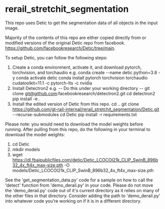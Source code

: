 # rerail_stretchit_segmentation

This repo uses Detic to get the segmentation data of all objects in the input image.

Majority of the contents of this repo are either copied directly from or modified versions of the original Detic repo from facebook. https://github.com/facebookresearch/Detic/tree/main.

To setup Detic, you can follow the following steps:
1. Create a conda environment, activate it, and download pytorch, torchvision, and torchaudio e.g.
   conda create --name detic python=3.8 -y
   conda activate detic
   conda install pytorch torchvision torchaudio cudatoolkit=11.1 -c pytorch-lts -c nvidia
2. Install Detectron2 e.g.
   -- Do this under your working directory --
   git clone git@github.com:facebookresearch/detectron2.git
   cd detectron2
   pip install -e .
3. Install the edited version of Detic from this repo.
   cd ..
   git clone https://github.com/gt-rail-internal/rerail_stretchit_segmentation/Detic.git --recurse-submodules
   cd Detic
   pip install -r requirements.txt

Please note: you would need to download the model weights before running.
After pulling from this repo, do the following in your terminal to download the model weights:
1. cd Detic
2. mkdir models
3. wget https://dl.fbaipublicfiles.com/detic/Detic_LCOCOI21k_CLIP_SwinB_896b32_4x_ft4x_max-size.pth -O models/Detic_LCOCOI21k_CLIP_SwinB_896b32_4x_ft4x_max-size.pth

See the 'get_segmentation_data.py' code for a sample on how to call the 'detect' function from 'demo_derail.py' in your code. Please do not move the 'demo_derail.py' code out of it's current directory as it relies on many of the other files in that directory. Consider adding the path to 'demo_derail.py' into whatever code you're working on if it is in a different directory.
